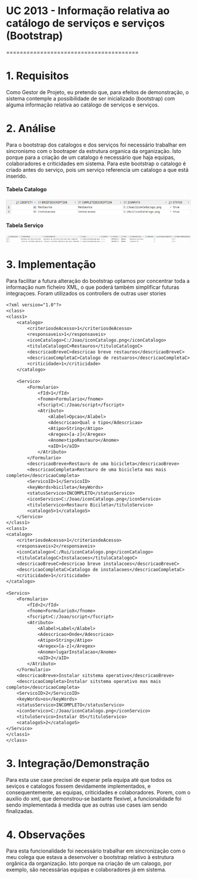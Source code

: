 # UC 2013 - Informação relativa ao catálogo de serviços e serviços (Bootstrap)
=======================================


# 1. Requisitos

Como Gestor de Projeto, eu pretendo que, para efeitos de demonstração, o sistema contemple a possibilidade de ser inicializado (bootstrap) com alguma informação relativa ao catálogo de serviços e serviços.

# 2. Análise

Para o bootstrap dos catalogos e dos serviços foi necessário trabalhar em sincronismo com o bootraper da estrutura organica da organização. Isto porque para a criação de um catalogo é necessário que haja equipas, colaboradores e criticidades em sistema. Para este bootstrap o catalogo é criado antes do serviço, pois um serviço referencia um catalogo a que está inserido.

#### Tabela Catalogo
![tabelaCatalogo](tabelaCatalogo.png)

#### Tabela Serviço
![tabelaServico](tabelaServico.png)

# 3. Implementação

Para facilitar a futura alteração do bootstrap optamos por concentrar toda a informação num ficheiro XML, o que poderá também simplificar futuras integraçoes. Foram utilizados os controllers de outras user stories

```
<?xml version="1.0"?>
<class>
<class1>
    <catalogo>
        <criteriosdeAcesso>1</criteriosdeAcesso>
        <responsaveis>1</responsaveis>
        <iconCatalogo>C:/Joao/iconCatalogo.png</iconCatalogo>
        <tituloCatalogoC>Restauros</tituloCatalogoC>
        <descricaoBreveC>descricao breve restauros</descricaoBreveC>
        <descricaoCompletaC>Catalogo de restuaros</descricaoCompletaC>
        <criticidade>1</criticidade>
    </catalogo>

    <Servico>
        <Formulario>
            <fId>1</fId>
            <fnome>Formulario</fnome>
            <fscript>C:/Joao/script</fscript>
            <Atributo>
                <Alabel>Opcao</Alabel>
                <Adescricao>Qual o tipo</Adescricao>
                <Atipo>String</Atipo>
                <Aregex>[a-z]</Aregex>
                <Anome>tipoRestauro</Anome>
                <aID>1</aID>
            </Atributo>
        </Formulario>
        <descricaoBreve>Restauro de uma bicicleta</descricaoBreve>
        <descricaoCompleta>Restauro de uma bicicleta mas mais completo</descricaoCompleta>
        <ServicoID>1</ServicoID>
        <keyWords>bicileta</keyWords>
        <statusServico>INCOMPLETO</statusServico>
        <iconServico>C:/Joao/iconCatalogo.png</iconServico>
        <tituloServico>Restauro Bicileta</tituloServico>
        <catalogoS>1</catalogoS>
    </Servico>
</class1>
<class1>
<catalogo>
    <criteriosdeAcesso>1</criteriosdeAcesso>
    <responsaveis>2</responsaveis>
    <iconCatalogo>C:/Rui/iconCatalogo.png</iconCatalogo>
    <tituloCatalogoC>Instalacoes</tituloCatalogoC>
    <descricaoBreveC>descricao breve instalacoes</descricaoBreveC>
    <descricaoCompletaC>Catalogo de instalacoes</descricaoCompletaC>
    <criticidade>1</criticidade>
</catalogo>

<Servico>
    <Formulario>
        <fId>2</fId>
        <fnome>FormularioX</fnome>
        <fscript>C:/Joao/script</fscript>
        <Atributo>
            <Alabel>Label</Alabel>
            <Adescricao>Onde</Adescricao>
            <Atipo>String</Atipo>
            <Aregex>[a-z]</Aregex>
            <Anome>lugarInstalacao</Anome>
            <aID>2</aID>
        </Atributo>
    </Formulario>
    <descricaoBreve>Instalar sitstema operativo</descricaoBreve>
    <descricaoCompleta>Instalar sitstema operativo mas mais completo</descricaoCompleta>
    <ServicoID>2</ServicoID>
    <keyWords>os</keyWords>
    <statusServico>INCOMPLETO</statusServico>
    <iconServico>C:/Joao/iconCatalogo.png</iconServico>
    <tituloServico>Instalar OS</tituloServico>
    <catalogoS>2</catalogoS>
</Servico>
</class1>
</class>
```

# 3. Integração/Demonstração

Para esta use case precisei de esperar pela equipa até que todos os seviços e catalogos fossem devidamente implementados, e consequentemente, as equipas, criticidades e colaboradores. Porem, com o auxilio do xml, que demonstrou-se bastante flexivel, a funcionalidade foi sendo implementada á medida que as outras use cases iam sendo finalizadas.

# 4. Observações

Para esta funcionalidade foi necessário trabalhar em sincronização com o meu colega que estava a desenvolver o bootstrap relativo à estrutura orgânica da organização. Isto porque na criação de um calaogo, por exemplo, são necessárias equipas e colaboradores já em sistema.



